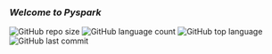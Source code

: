 ### _Welcome to Pyspark_

![GitHub repo size](https://img.shields.io/github/repo-size/chinmoy07-an/PYSPARK?style=plastic) ![GitHub language count](https://img.shields.io/github/languages/count/chinmoy07-an/PYSPARK?style=plastic) ![GitHub top language](https://img.shields.io/github/languages/top/chinmoy07-an/PYSPARK?style=plastic) ![GitHub last commit](https://img.shields.io/github/last-commit/chinmoy07-an/PYSPARK?color=red&style=plastic)
